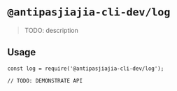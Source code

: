 # `@antipasjiajia-cli-dev/log`

> TODO: description

## Usage

```
const log = require('@antipasjiajia-cli-dev/log');

// TODO: DEMONSTRATE API
```

